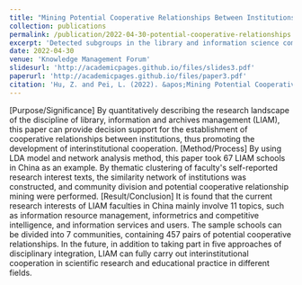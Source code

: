 ```yaml
---
title: "Mining Potential Cooperative Relationships Between Institutions Based on Similarity Network of Self-Reported Research Interests"
collection: publications
permalink: /publication/2022-04-30-potential-cooperative-relationships
excerpt: 'Detected subgroups in the library and information science community based on the institutional intellectual similarity.'
date: 2022-04-30
venue: 'Knowledge Management Forum'
slidesurl: 'http://academicpages.github.io/files/slides3.pdf'
paperurl: 'http://academicpages.github.io/files/paper3.pdf'
citation: 'Hu, Z. and Pei, L. (2022). &apos;Mining Potential Cooperative Relationships Between Institutions Based on Similarity Network of Self-Reported Research Interests: A Case Study of Library, Information and Archives Management Schools in China&apos;, <i>Knowledge Management Forum</i>, 7(2), pp. 143-152 [in Chinese]. doi: 10.13266/j.issn.2095-5472.2022.012.'
---
```


[Purpose/Significance] By quantitatively describing the research landscape of the discipline of library, information and archives management (LIAM), this paper can provide decision support for the establishment of cooperative relationships between institutions, thus promoting the development of interinstitutional cooperation. [Method/Process] By using LDA model and network analysis method, this paper took 67 LIAM schools in China as an example. By thematic clustering of faculty's self-reported research interest texts, the similarity network of institutions was constructed, and community division and potential cooperative relationship mining were performed. [Result/Conclusion] It is found that the current research interests of LIAM faculties in China mainly involve 11 topics, such as information resource management, informetrics and competitive intelligence, and information services and users. The sample schools can be divided into 7 communities, containing 457 pairs of potential cooperative relationships. In the future, in addition to taking part in five approaches of disciplinary integration, LIAM can fully carry out interinstitutional cooperation in scientific research and educational practice in different fields.
